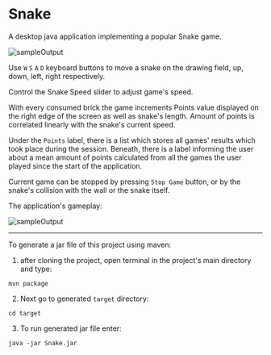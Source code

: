 # Snake

A desktop java application implementing a popular Snake game.


![sampleOutput](https://sc-cdn.scaleengine.net/i/5f9ddd3ea23dc1353f17d45281775c19.png)

Use  `W`  `S`  `A`  `D` keyboard buttons to move a snake on the drawing field, up, down, left, right respectively.
 
Control the Snake Speed slider to adjust game's speed. 

With every consumed brick the game increments Points value displayed on the right edge of the screen as well as snake's length. Amount of points is correlated linearly with the snake's current speed.

Under the `Points` label, there is a list which stores all games' results which took place during the session.
Beneath, there is a label informing the user about a mean amount of points calculated from all the games the user played since the start of the application.

Current game can be stopped by pressing `Stop Game` button, or by the snake's collision with the wall or the snake itself.

The application's gameplay:

![sampleOutput](https://media.giphy.com/media/l0IxYQixxI0Sa8WXK/giphy.gif)

---

To generate a jar file of this project using maven:
  1. after cloning the project, open terminal in the project's main directory and type:

  `mvn package`
  
  2. Next go to generated `target` directory:
  
  `cd target`
  
  3. To run generated jar file enter:
  
  `java -jar Snake.jar`
